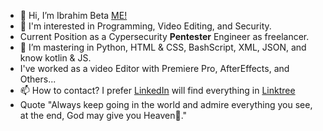 - 👋 Hi, I’m Ibrahim Beta [ME!](https://github.com/itsbeta5)
- 👀 I'm interested in Programming, Video Editing, and Security.
- Current Position as a Cypersecurity **Pentester** Engineer as freelancer.
- 🌱 I’m mastering in Python, HTML & CSS, BashScript, XML, JSON, and know kotlin & JS. 
- I've worked as a video Editor with Premiere Pro, AfterEffects, and Others...
- 📫 How to contact? I prefer [LinkedIn](https://www.linkedin.com/in/ibeta5/) will find everything in [Linktree](https://linktr.ee/i_beta5)
- Quote "Always keep going in the world and admire everything you see, at the end, God may give you Heaven🌱."
